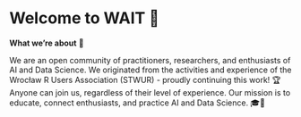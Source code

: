 # Welcome to WAIT 🎉

**What we’re about** 🤖

We are an open community of practitioners, researchers, and enthusiasts of AI and Data Science.
We originated from the activities and experience of the Wrocław R Users Association (STWUR) - proudly continuing this work! 🏆
Anyone can join us, regardless of their level of experience.
Our mission is to educate, connect enthusiasts, and practice AI and Data Science. 🎓🤝
